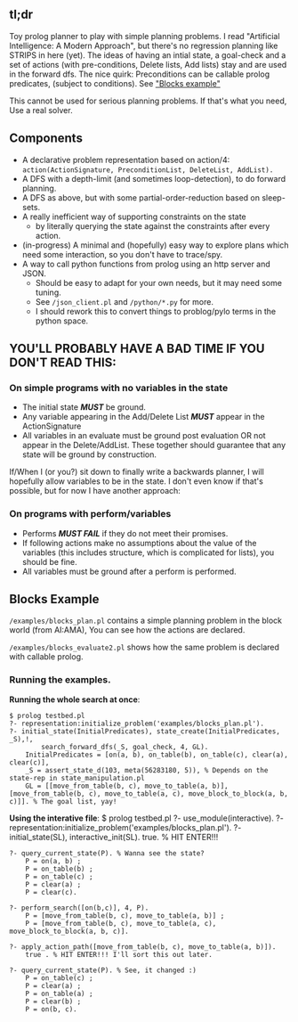 ## tl;dr
Toy prolog planner to play with simple planning problems. 
I read "Artificial Intelligence: A Modern Approach", but there's no regression planning like STRIPS in here (yet). The ideas of having an intial state, a goal-check and a set of actions (with pre-conditions, Delete lists, Add lists) stay and are used in the forward dfs. The nice quirk: Preconditions can be callable prolog predicates, (subject to conditions). See ["Blocks example"](#Blocks-Example)

This cannot be used for serious planning problems. If that's what you need, Use a real solver.

## Components
* A declarative problem representation based on action/4:
    `action(ActionSignature, PreconditionList, DeleteList, AddList).`    
* A DFS with a depth-limit (and sometimes loop-detection), to do forward planning. 
* A DFS as above, but with some partial-order-reduction based on sleep-sets.
* A really inefficient way of supporting constraints on the state 
    - by literally querying the state against the constraints after every action.
* (in-progress) A minimal and (hopefully) easy way to explore plans which need some interaction, so you don't have to trace/spy. 
* A way to call python functions from prolog using an http server and JSON.   
    - Should be easy to adapt for your own needs, but it may need some tuning.
    - See `/json_client.pl` and `/python/*.py` for more.
    - I should rework this to convert things to problog/pylo terms in the python space. 


## YOU'LL PROBABLY HAVE A BAD TIME IF YOU DON'T READ THIS:
### On simple programs with no variables in the state ###
* The initial state ***MUST*** be ground.
* Any variable appearing in the Add/Delete List ***MUST*** appear in the ActionSignature
* All variables in an evaluate must be ground post evaluation OR not appear in the Delete/AddList.
These together should guarantee that any state will be ground by construction.

If/When I (or you?) sit down to finally write a backwards planner, I will hopefully allow variables to be in the state. I don't even know if that's possible, but for now I have another approach:

### On programs with perform/variables ###
- Performs ***MUST FAIL*** if they do not meet their promises.
- If following actions make no assumptions about the value of the variables (this includes structure, which is complicated for lists), you should be fine.
- All variables must be ground after a perform is performed.

## Blocks Example
`/examples/blocks_plan.pl` contains a simple planning problem in the block world (from AI:AMA), You can see how the actions are declared.

`/examples/blocks_evaluate2.pl` shows how the same problem is declared with callable prolog.


### Running the examples.
**Running the whole search at once**: 
    
    $ prolog testbed.pl
    ?- representation:initialize_problem('examples/blocks_plan.pl').
    ?- initial_state(InitialPredicates), state_create(InitialPredicates, _S),!, 
            search_forward_dfs(_S, goal_check, 4, GL).
        InitialPredicates = [on(a, b), on_table(b), on_table(c), clear(a), clear(c)],
        _S = assert_state_d(103, meta(56283180, 5)), % Depends on the state-rep in state_manipulation.pl
        GL = [[move_from_table(b, c), move_to_table(a, b)], [move_from_table(b, c), move_to_table(a, c), move_block_to_block(a, b, c)]]. % The goal list, yay!

**Using the interative file**: 
    $ prolog testbed.pl
    ?- use_module(interactive).
    ?- representation:initialize_problem('examples/blocks_plan.pl').
    ?- initial_state(SL), interactive_init(SL).
        true. % HIT ENTER!!!

    ?- query_current_state(P). % Wanna see the state?
        P = on(a, b) ;
        P = on_table(b) ;
        P = on_table(c) ;
        P = clear(a) ;
        P = clear(c).

    ?- perform_search([on(b,c)], 4, P).
        P = [move_from_table(b, c), move_to_table(a, b)] ;
        P = [move_from_table(b, c), move_to_table(a, c), move_block_to_block(a, b, c)].

    ?- apply_action_path([move_from_table(b, c), move_to_table(a, b)]).
        true . % HIT ENTER!!! I'll sort this out later.

    ?- query_current_state(P). % See, it changed :)
        P = on_table(c) ;
        P = clear(a) ;
        P = on_table(a) ;
        P = clear(b) ;
        P = on(b, c).
